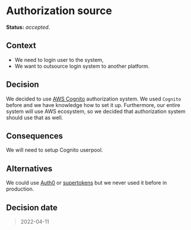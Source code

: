 # Authorization source

**Status:** _accepted_.

## Context

* We need to login user to the system,
* We want to outsource login system to another platform.

## Decision

We decided to use [AWS Cognito](https://aws.amazon.com/cognito/) authorization system.
We used `Cognito` before and we have knowledge how to set it up. Furthermore,
our entire system will use AWS ecosystem, so we decided that 
authorization system should use that as well.

## Consequences

We will need to setup Cognito userpool.

## Alternatives

We could use [Auth0](https://auth0.com/) or [supertokens](https://supertokens.com/)
but we never used it before in production.

## Decision date

> 2022-04-11
